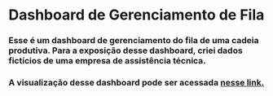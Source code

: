 # Dashboard de Gerenciamento de Fila

### Esse é um dashboard de gerenciamento do fila de uma cadeia produtiva. Para a exposição desse dashboard, criei dados fictícios de uma empresa de assistência técnica.

### A visualização desse dashboard pode ser acessada [nesse link.](https://haiske-protech-fila.streamlit.app)
